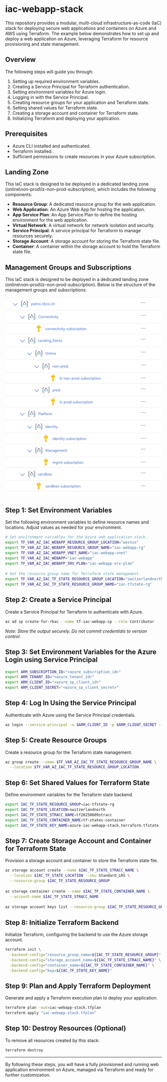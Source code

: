# iac-webapp-stack

This repository provides a modular, multi-cloud infrastructure-as-code (IaC) stack for deploying secure web applications and containers on Azure and AWS using Terraform. The example below demonstrates how to set up and deploy a web application on Azure, leveraging Terraform for resource provisioning and state management.

## Overview

The following steps will guide you through:
1. Setting up required environment variables.
2. Creating a Service Principal for Terraform authentication.
3. Setting environment variables for Azure login.
4. Logging in with the Service Principal.
5. Creating resource groups for your application and Terraform state.
6. Setting shared values for Terraform state.
7. Creating a storage account and container for Terraform state.
8. Initializing Terraform and deploying your application.

## Prerequisites

- Azure CLI installed and authenticated.
- Terraform installed.
- Sufficient permissions to create resources in your Azure subscription.

## Landing Zone

This IaC stack is designed to be deployed in a dedicated landing zone (online\\non-prod\\lz-non-prod-subscription), which includes the following components:

- **Resource Group**: A dedicated resource group for the web application.
- **Web Application**: An Azure Web App for hosting the application.
- **App Service Plan**: An App Service Plan to define the hosting environment for the web application.
- **Virtual Network**: A virtual network for network isolation and security.
- **Service Principal**: A service principal for Terraform to manage resources securely.
- **Storage Account**: A storage account for storing the Terraform state file.
- **Container**: A container within the storage account to hold the Terraform state file.

##  Management Groups and Subscriptions
This IaC stack is designed to be deployed in a dedicated landing zone (online\\non-prod\\lz-non-prod-subscription). Below is the structure of the management groups and subscriptions:


![Management Groups - Subscriptions Diagram](./docs/images/Mgmt-Subscriptions.png)


## Step 1: Set Environment Variables

Set the following environment variables to define resource names and locations. Adjust values as needed for your environment.

```Bash
# Set environment variables for the Azure web application stack.
export TF_VAR_AZ_IAC_WEBAPP_RESOURCE_GROUP_LOCATION="westus"
export TF_VAR_AZ_IAC_WEBAPP_RESOURCE_GROUP_NAME="iac-webapp-rg"
export TF_VAR_AZ_IAC_WEBAPP_VNET_NAME="iac-webapp-vnet"
export TF_VAR_AZ_IAC_WEBAPP="iac-webapp"
export TF_VAR_AZ_IAC_WEBAPP_SRV_PLAN="iac-webapp-srv-plan"

# Set the resource group name for Terraform state management.
export TF_VAR_AZ_IAC_TF_STATE_RESOURCE_GROUP_LOCATION="switzerlandnorth"
export TF_VAR_AZ_IAC_TF_STATE_RESOURCE_GROUP_NAME="iac-tfstate-rg"
```

## Step 2: Create a Service Principal

Create a Service Principal for Terraform to authenticate with Azure.

```Bash
az ad sp create-for-rbac --name tf-iac-webapp-sp --role Contributor
```

_Note: Store the output securely. Do not commit credentials to version control._

## Step 3: Set Environment Variables for the Azure Login using Service Principal

```Bash
export ARM_SUBSCRIPTION_ID="<azure_subscription_id>"
export ARM_TENANT_ID="<azure_tenant_id>"
export ARM_CLIENT_ID="<azure_sp_client_id>"
export ARM_CLIENT_SECRET="<azure_sp_client_secret>"
```

## Step 4: Log In Using the Service Principal

Authenticate with Azure using the Service Principal credentials.

```Bash
az login --service-principal -u $ARM_CLIENT_ID -p $ARM_CLIENT_SECRET --tenant $ARM_TENANT_ID
```

## Step 5: Create Resource Groups

Create a resource group for the Terraform state management.

```Bash
az group create --name $TF_VAR_AZ_IAC_TF_STATE_RESOURCE_GROUP_NAME \
  --location $TF_VAR_AZ_IAC_TF_STATE_RESOURCE_GROUP_LOCATION
```

## Step 6: Set Shared Values for Terraform State

Define environment variables for the Terraform state backend.

```Bash
export IAC_TF_STATE_RESOURCE_GROUP=iac-tfstate-rg
export IAC_TF_STATE_LOCATION=switzerlandnorth
export IAC_TF_STATE_STRACC_NAME=tf20250609stracc
export IAC_TF_STATE_CONTAINER_NAME=tf-states-container
export IAC_TF_STATE_KEY_NAME=azure-iac-webapp-stack.terraform.tfstate
```

## Step 7: Create Storage Account and Container for Terraform State

Provision a storage account and container to store the Terraform state file.

```Bash
az storage account create --name $IAC_TF_STATE_STRACC_NAME \
  --location $IAC_TF_STATE_LOCATION --sku Standard_LRS \
  --resource-group $IAC_TF_STATE_RESOURCE_GROUP

az storage container create --name $IAC_TF_STATE_CONTAINER_NAME \
  --account-name $IAC_TF_STATE_STRACC_NAME

az storage account keys list --resource-group $IAC_TF_STATE_RESOURCE_GROUP --account-name $IAC_TF_STATE_STRACC_NAME
```

## Step 8: Initialize Terraform Backend

Initialize Terraform, configuring the backend to use the Azure storage account.

```Bash
terraform init \
  -backend-config="resource_group_name=${IAC_TF_STATE_RESOURCE_GROUP}" \
  -backend-config="storage_account_name=${IAC_TF_STATE_STRACC_NAME}" \
  -backend-config="container_name=${IAC_TF_STATE_CONTAINER_NAME}" \
  -backend-config="key=${IAC_TF_STATE_KEY_NAME}"
```

## Step 9: Plan and Apply Terraform Deployment

Generate and apply a Terraform execution plan to deploy your application.

```Bash
terraform plan -out=iac-webapp-stack.tfplan
terraform apply "iac-webapp-stack.tfplan"
```

## Step 10: Destroy Resources (Optional)

To remove all resources created by this stack:

```Bash
terraform destroy
```
---

By following these steps, you will have a fully provisioned and running web application environment on Azure, managed via Terraform and ready for further customization.